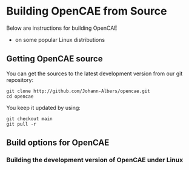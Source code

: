 # Building OpenCAE from Source

Below are instructions for building OpenCAE
- on some popular Linux distributions

## Getting OpenCAE source

You can get the sources to the latest development version from our git
repository:

```
git clone http://github.com/Johann-Albers/opencae.git
cd opencae
```

You keep it updated by using:

```
git checkout main
git pull -r
```

## Build options for OpenCAE

### Building the development version of OpenCAE under Linux
